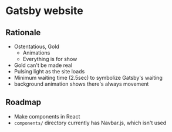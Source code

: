 # Gatsby website

## Rationale
* Ostentatious, Gold
  * Animations
  * Everything is for show
* Gold can't be made real
* Pulsing light as the site loads
* Minimum waiting time (2.5sec) to symbolize Gatsby's waiting
* background animation shows there's always movement

## Roadmap
* Make components in React
* `components/` directory currently has Navbar.js, which isn't used